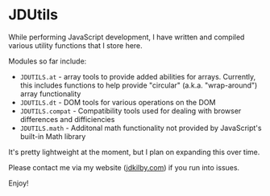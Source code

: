 # JDUtils

While performing JavaScript development, I have written and compiled various utility functions that I store here.

Modules so far include:

- `JDUTILS.at` - array tools to provide added abilities for arrays. Currently, this includes functions to help provide "circular" (a.k.a. "wrap-around") array functionality 
- `JDUTILS.dt` - DOM tools for various operations on the DOM
- `JDUTILS.compat` - Compatibility tools used for dealing with browser differences and difficiencies
- `JDUTILS.math` - Additonal math functionality not provided by JavaScript's built-in Math library

It's pretty lightweight at the moment, but I plan on expanding this over time.

Please contact me via my website ([jdkilby.com](http://www.jdkilby.com)) if you run into issues.

Enjoy!